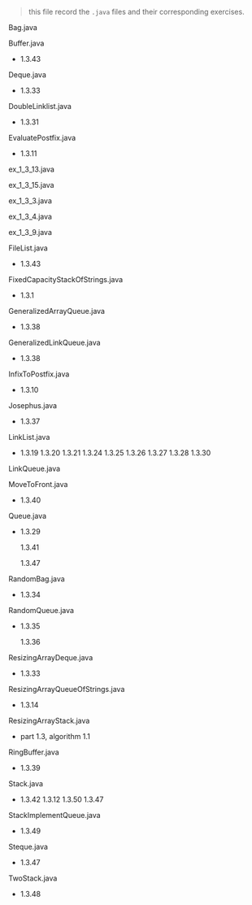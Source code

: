 > this file record the `.java` files and their corresponding exercises.

Bag.java

Buffer.java

-  1.3.43

Deque.java

-  1.3.33

DoubleLinklist.java

-  1.3.31

EvaluatePostfix.java

-  1.3.11

ex_1_3_13.java

ex_1_3_15.java

ex_1_3_3.java

ex_1_3_4.java

ex_1_3_9.java

FileList.java

- 1.3.43

FixedCapacityStackOfStrings.java

- 1.3.1

GeneralizedArrayQueue.java

- 1.3.38

GeneralizedLinkQueue.java

- 1.3.38

InfixToPostfix.java

- 1.3.10

Josephus.java

- 1.3.37

LinkList.java

- 1.3.19
  1.3.20
  1.3.21
  1.3.24
  1.3.25
  1.3.26
  1.3.27
  1.3.28
  1.3.30

LinkQueue.java

MoveToFront.java

- 1.3.40

Queue.java

- 1.3.29

  1.3.41

  1.3.47

RandomBag.java

- 1.3.34

RandomQueue.java

- 1.3.35

  1.3.36

ResizingArrayDeque.java

- 1.3.33

ResizingArrayQueueOfStrings.java

- 1.3.14

ResizingArrayStack.java

- part 1.3, algorithm 1.1

RingBuffer.java

- 1.3.39

Stack.java

- 1.3.42
  1.3.12
  1.3.50
  1.3.47

StackImplementQueue.java

- 1.3.49

Steque.java

- 1.3.47

TwoStack.java

- 1.3.48